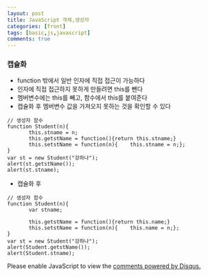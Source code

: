 ```yaml
---
layout: post
title: JavaScript 객체,생성자
categories: [front]
tags: [basic,js,javascript]
comments: true
---
```

### 캡슐화
- function 밖에서 일반 인자에 직접 접근이 가능하다
- 인자에 직접 접근하지 못하게 만들려면 this를 뺀다 
- 멤버변수에는 this를 빼고, 함수에서 this를 붙여준다
- 캡슐화 후 멤버변수 값을 가져오지 못하는 것을 확인할 수 있다

~~~
// 생성자 함수
function Student(n){
       this.stname = n;
       this.getstName = function(){return this.stname;}
       this.setstName = function(n){    this.stname = n;};  
}
var st = new Student("강하나");
alert(st.getstName());
alert(st.stname);
~~~

- 캡슐화 후
~~~
// 생성자 함수
function Student(n){
       var stname;
       
       this.getstName = function(){return this.name;}
       this.setstName = function(n){    this.name = n;};    
}
var st = new Student("강하나");
alert(Student.getstName());
alert(Student.stname);
~~~



<div id="disqus_thread"></div>
<script>

/**
*  RECOMMENDED CONFIGURATION VARIABLES: EDIT AND UNCOMMENT THE SECTION BELOW TO INSERT DYNAMIC VALUES FROM YOUR PLATFORM OR CMS.
*  LEARN WHY DEFINING THESE VARIABLES IS IMPORTANT: https://disqus.com/admin/universalcode/#configuration-variables*/
/*
var disqus_config = function () {
this.page.url = PAGE_URL;  // Replace PAGE_URL with your page's canonical URL variable
this.page.identifier = PAGE_IDENTIFIER; // Replace PAGE_IDENTIFIER with your page's unique identifier variable
};
*/
(function() { // DON'T EDIT BELOW THIS LINE
var d = document, s = d.createElement('script');
s.src = 'https://parkwonhui.disqus.com/embed.js';
s.setAttribute('data-timestamp', +new Date());
(d.head || d.body).appendChild(s);
})();
</script>
<noscript>Please enable JavaScript to view the <a href="https://disqus.com/?ref_noscript">comments powered by Disqus.</a></noscript>
                            